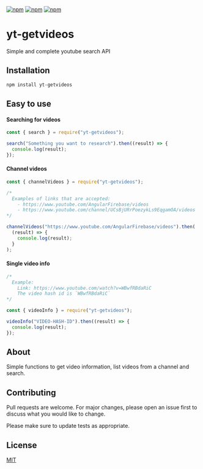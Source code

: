 [![npm](https://img.shields.io/npm/v/yt-getvideos.svg?maxAge=3600)](https://www.npmjs.com/package/yt-getvideos)
[![npm](https://img.shields.io/npm/dm/yt-getvideos.svg?maxAge=3600)](https://www.npmjs.com/package/yt-getvideos)
[![npm](https://img.shields.io/npm/l/yt-getvideos.svg?maxAge=3600)](https://www.npmjs.com/package/yt-getvideos)

# yt-getvideos

Simple and complete youtube search API

## Installation

```bash
npm install yt-getvideos
```

## Easy to use

#### Searching for videos

```javascript
const { search } = require("yt-getvideos");

search("Something you want to research").then((result) => {
  console.log(result);
});
```

#### Channel videos

```javascript
const { channelVideos } = require("yt-getvideos");

/* 
  Examples of links that are accepted:
    - https://www.youtube.com/AngularFirebase/videos
    - https://www.youtube.com/channel/UCsBjURrPoezykLs9EqgamOA/videos
*/

channelVideos("https://www.youtube.com/AngularFirebase/videos").then(
  (result) => {
    console.log(result);
  }
);
```

#### Single video info

```javascript
/* 
  Example:
    Link: https://www.youtube.com/watch?v=WBwfRBdaRiC
    The video hash id is `WBwfRBdaRiC`
*/

const { videoInfo } = require("yt-getvideos");

videoInfo("VIDEO-HASH-ID").then((result) => {
  console.log(result);
});
```

## About

Simple functions to get video information, list videos from a channel and search.

## Contributing

Pull requests are welcome. For major changes, please open an issue first to discuss what you would like to change.

Please make sure to update tests as appropriate.

## License

[MIT](https://choosealicense.com/licenses/mit/)
